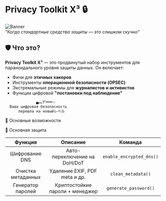 # Privacy Toolkit X³ 🔒

![Banner](https://i.imgur.com/edge/bVQmKXJ.png)  
*"Когда стандартные средства защиты — это слишком скучно"*

## 🛡️ Что это?
**Privacy Toolkit X³** — это продвинутый набор инструментов для параноидального уровня защиты данных. Он включает:

- Фичи для **этичных хакеров**
- Инструменты **операционной безопасности (OPSEC)**
- Экстремальные режимы для **журналистов и активистов**
- Функции цифровой **"постановки под наблюдение"**

```bash
              ▄︻デ══━💥
  Ваша цифровая безопасность  
      перешла на новыйレベル
```

🌟 Основные возможности

🔐 Основная защита

| **Функция**  | **Описание**   | **Команда**   |
| :---:        |     :---:      |     :---:     |
| Шифрование DNS	   | Авто-переключение на DoH/DoT     | `enable_encrypted_dns()`    |
| Очистка метаданных     | Удаление EXIF, PDF meta и др.       | `clean_metadata()`      |
| Генератор паролей     | Криптостойкие пароли + менеджер       | `generate_password()`      |
